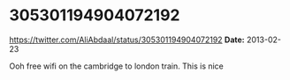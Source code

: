 # 305301194904072192
https://twitter.com/AliAbdaal/status/305301194904072192
**Date:** 2013-02-23

Ooh free wifi on the cambridge to london train. This is nice
